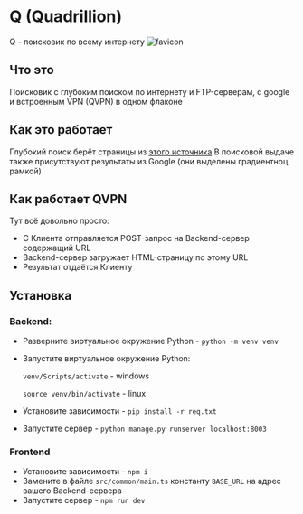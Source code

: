 # Q (Quadrillion)
Q - поисковик по всему интернету
![favicon](https://github.com/user-attachments/assets/6e17156d-fd27-4e3b-a4d3-214d530dea91)

## Что это
Поисковик с глубоким поиском по интернету и FTP-серверам, с google и встроенным VPN (QVPN) в одном флаконе

## Как это работает
Глубокий поиск берёт страницы из [этого источника](https://mmnt.ru)
В поисковой выдаче также присутствуют результаты из Google (они выделены градиентноц рамкой)

## Как работает QVPN
Тут всё довольно просто:
- С Клиента отправляется POST-запрос на Backend-сервер содержащий URL
- Backend-сервер загружает HTML-страницу по этому URL
- Результат отдаётся Клиенту

## Установка

### Backend:

 - Разверните виртуальное окружение Python - ```python -m venv venv```
 - Запустите  виртуальное окружение Python:

     ```venv/Scripts/activate``` - windows

     ```source venv/bin/activate``` - linux
 
 - Установите зависимости - ```pip install -r req.txt```
 - Запустите сервер - ```python manage.py runserver localhost:8003```

### Frontend
 - Установите зависимости - ```npm i```
 - Замените в файле `src/common/main.ts` константу `BASE_URL` на адрес вашего Backend-сервера
 - Запустите сервер - ```npm run dev```
